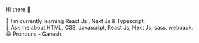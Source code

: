Hi there 👋
                                                                                                                    
🌱 I’m currently learning React Js , Next Js & Typescript.                                                                                                          
💬 Ask me about HTML, CSS, Javascript, React Js, Next Js, sass, webpack.                                                                                                                    
😄 Pronouns - Ganesh.                                                                                                                                     

